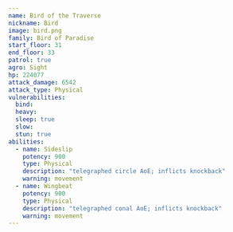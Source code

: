 ```yaml
---
name: Bird of the Traverse
nickname: Bird
image: bird.png
family: Bird of Paradise
start_floor: 31
end_floor: 33
patrol: true
agro: Sight
hp: 224077
attack_damage: 6542
attack_type: Physical
vulnerabilities:
  bind: 
  heavy: 
  sleep: true
  slow: 
  stun: true
abilities:
  - name: Sideslip
    potency: 900
    type: Physical
    description: "telegraphed circle AoE; inflicts knockback"
    warning: movement
  - name: Wingbeat
    potency: 900
    type: Physical
    description: "telegraphed conal AoE; inflicts knockback"
    warning: movement
---
```

